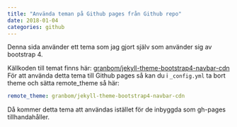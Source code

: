 ```yaml
---
title: "Använda teman på Github pages från Github repo"
date: 2018-01-04
categories: github
---
```

Denna sida använder ett tema som jag gjort själv som använder sig av bootstrap 4.

Källkoden till temat finns här: [granbom/jekyll-theme-bootstrap4-navbar-cdn](https://github.com/granbom/jekyll-theme-bootstrap4-navbar-cdn)
För att använda detta tema till Github pages så kan du i `_config.yml` ta bort theme och sätta remote_theme så här:

```yml
remote_theme: granbom/jekyll-theme-bootstrap4-navbar-cdn
```

Då kommer detta tema att användas istället för de inbyggda som gh-pages tillhandahåller.
